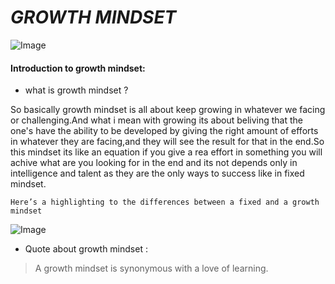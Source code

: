 # ***GROWTH MINDSET***
![Image](https://3kllhk1ibq34qk6sp3bhtox1-wpengine.netdna-ssl.com/wp-content/uploads/2015/11/growth-mindset.png)

#### Introduction to growth mindset:

* what is growth mindset ?
    
So basically growth mindset is all about keep growing in whatever we facing or challenging.And what i mean with growing its about beliving that the one's have the ability to be developed by giving the right amount of efforts in whatever they are facing,and they will see the result for that in the end.So  this mindset its like an equation if you give a rea effort in something you will achive what are you looking for in the end and its not depends only in intelligence and talent as they are the only ways to success like in fixed mindset.

 ```Here’s a highlighting to the differences between a fixed and a growth mindset```
 
![Image](https://3kllhk1ibq34qk6sp3bhtox1-wpengine.netdna-ssl.com/wp-content/uploads/NewGrowthMindset2.png)

* Quote about growth mindset :
> A growth mindset is synonymous with a love of learning.

